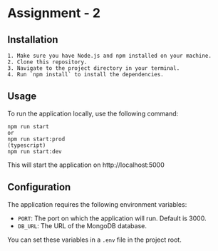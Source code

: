 # Assignment - 2

## Installation
    1. Make sure you have Node.js and npm installed on your machine.
    2. Clone this repository.
    3. Navigate to the project directory in your terminal.
    4. Run `npm install` to install the dependencies.

## Usage
To run the application locally, use the following command:
    
    npm run start
    or
    npm run start:prod
    (typescript)
    npm run start:dev

This will start the application on http://localhost:5000

## Configuration
The application requires the following environment variables:

- `PORT`: The port on which the application will run. Default is 3000.
- `DB_URL`: The URL of the MongoDB database.

You can set these variables in a `.env` file in the project root.